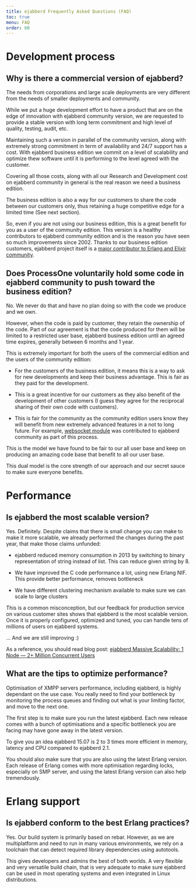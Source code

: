 ```yaml
---
title: ejabberd Frequently Asked Questions (FAQ)
toc: true
menu: FAQ
order: 60
---
```


# Development process

## Why is there a commercial version of ejabberd?

The needs from corporations and large scale deployments are very
different from the needs of smaller deployments and community.

While we put a huge development effort to have a product that are on
the edge of innovation with ejabberd community version, we are
requested to provide a stable version with long term commitment and
high level of quality, testing, audit, etc.

Maintaining such a version in parallel of the community version, along
with extremely strong commitment in term of availability and 24/7
support has a cost. With ejabberd business edition we commit on a
level of scalability and optimize thew software until it is performing
to the level agreed with the customer.

Covering all those costs, along with all our Research and Development
cost on ejabberd community in general is the real reason we need a
business edition.

The business edition is also a way for our customers to share the code
between our customers only, thus retaining a huge competitive edge for
a limited time (See next section).

So, even if you are not using our business edition, this is a great
benefit for you as a user of the community edition. This version is a
healthy contributors to ejabberd community edition and is the reason
you have seen so much improvements since 2002. Thanks to our business
edition customers, ejabberd project itself is a [major contributor to
Erlang and Elixir community](/developer/repositories/).


## Does ProcessOne voluntarily hold some code in ejabberd community to push toward the business edition?

No. We never do that and have no plan doing so with the code we
produce and we own.

However, when the code is paid by customer, they retain the ownership
of the code. Part of our agreement is that the code produced for them
will be limited to a restricted user base, ejabberd business edition
until an agreed time expires, generally between 6 months and 1 year.

This is extremely important for both the users of the commercial
edition and the users of the community edition:

- For the customers of the business edition, it means this is a way to
  ask for new developments and keep their business advantage. This is
  fair as they paid for the development.

- This is a great incentive for our customers as they also benefit of
  the development of other customers (I guess they agree for the
  reciprocal sharing of their own code with customers).

- This is fair for the community as the community edition users know
  they will benefit from new extremely advanced features in a not to
  long future. For example, [websocket module]() was contributed to
  ejabberd community as part of this process.

This is the model we have found to be fair to our all user base and
keep on producing an amazing code base that benefit to all our user
base.

This dual model is the core strength of our approach and our secret
sauce to make sure everyone benefits.

# Performance

## Is ejabberd the most scalable version?

Yes. Definitely. Despite claims that there is small change you can
make to make it more scalable, we already performed the changes during
the past year, that make those claims unfunded:

- ejabberd reduced memory consumption in 2013 by switching to binary
  representation of string instead of list. This can reduce given
  string by 8.

- We have improved the C code performance a lot, using new Erlang
  NIF. This provide better performance, removes bottleneck

- We have different clustering mechanism available to make sure we can
  scale to large clusters

This is a common misconception, but our feedback for production
service on various customer sites shows that ejabberd is the most
scalable version. Once it is properly configured, optimized and tuned,
you can handle tens of millions of users on ejabberd systems.

... And we are still improving :)

As a reference, you should read blog post:
[ejabberd Massive Scalability: 1 Node — 2+ Million Concurrent Users](https://blog.process-one.net/ejabberd-massive-scalability-1node-2-million-concurrent-users/)

## What are the tips to optimize performance?

Optimisation of XMPP servers performance, including ejabberd, is
highly dependant on the use case. You really need to find your
bottleneck by monitoring the process queues and finding out what is
your limiting factor, and move to the next one.

The first step is to make sure you run the latest ejabberd. Each new
release comes with a bunch of optimisations and a specific bottleneck
you are facing may have gone away in the latest version.

To give you an idea ejabberd 15.07 is 2 to 3 times more efficient in
memory, latency and CPU compared to ejabberd 2.1.

You should also make sure that you are also using the latest Erlang
version. Each release of Erlang comes with more optimisation regarding
locks, especially on SMP server, and using the latest Erlang version
can also help tremendously.

# Erlang support

## Is ejabberd conform to the best Erlang practices?

Yes. Our build system is primarily based on rebar. However, as we are
multiplatform and need to run in many various environments, we rely on a
toolchain that can detect required library dependencies using
autotools.

This gives developers and admins the best of both worlds. A very
flexible and very versatile build chain, that is very adequate to make
sure ejabberd can be used in most operating systems and even
integrated in Linux distributions.
